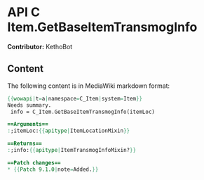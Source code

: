 # API C Item.GetBaseItemTransmogInfo

**Contributor:** KethoBot

## Content

The following content is in MediaWiki markdown format:

```mediawiki
{{wowapi|t=a|namespace=C_Item|system=Item}}
Needs summary.
 info = C_Item.GetBaseItemTransmogInfo(itemLoc)

==Arguments==
:;itemLoc:{{apitype|ItemLocationMixin}}

==Returns==
:;info:{{apitype|ItemTransmogInfoMixin?}}

==Patch changes==
* {{Patch 9.1.0|note=Added.}}
```